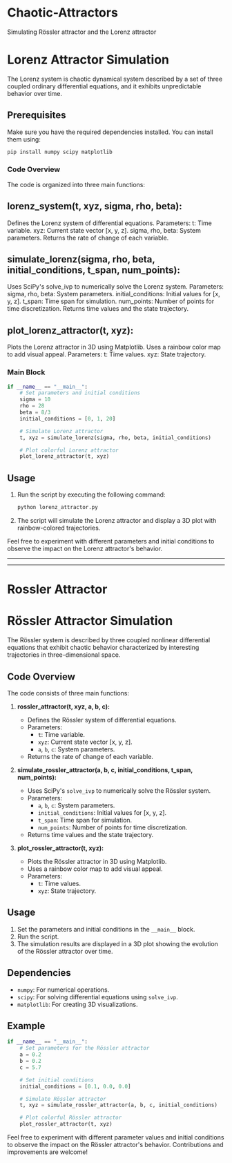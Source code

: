 # Chaotic-Attractors
 Simulating Rössler attractor and the Lorenz attractor

# Lorenz Attractor Simulation

The Lorenz system is chaotic dynamical system described by a set of three coupled ordinary differential equations, and it exhibits unpredictable behavior over time.

## Prerequisites

Make sure you have the required dependencies installed. You can install them using:

```bash
pip install numpy scipy matplotlib
```

### Code Overview
The code is organized into three main functions:

## lorenz_system(t, xyz, sigma, rho, beta):

Defines the Lorenz system of differential equations.
Parameters:
t: Time variable.
xyz: Current state vector [x, y, z].
sigma, rho, beta: System parameters.
Returns the rate of change of each variable.


## simulate_lorenz(sigma, rho, beta, initial_conditions, t_span, num_points):

Uses SciPy's solve_ivp to numerically solve the Lorenz system.
Parameters:
sigma, rho, beta: System parameters.
initial_conditions: Initial values for [x, y, z].
t_span: Time span for simulation.
num_points: Number of points for time discretization.
Returns time values and the state trajectory.


## plot_lorenz_attractor(t, xyz):

Plots the Lorenz attractor in 3D using Matplotlib.
Uses a rainbow color map to add visual appeal.
Parameters:
t: Time values.
xyz: State trajectory.



### Main Block

```python
if __name__ == "__main__":
    # Set parameters and initial conditions
    sigma = 10
    rho = 28
    beta = 8/3
    initial_conditions = [0, 1, 20]

    # Simulate Lorenz attractor
    t, xyz = simulate_lorenz(sigma, rho, beta, initial_conditions)

    # Plot colorful Lorenz attractor
    plot_lorenz_attractor(t, xyz)
```

## Usage

1. Run the script by executing the following command:

    ```bash
    python lorenz_attractor.py
    ```

2. The script will simulate the Lorenz attractor and display a 3D plot with rainbow-colored trajectories.

Feel free to experiment with different parameters and initial conditions to observe the impact on the Lorenz attractor's behavior.

_______________________________________________________________________________________________________
_______________________________________________________________________________________________________

# Rossler Attractor

# Rössler Attractor Simulation

The Rössler system is described by three coupled nonlinear differential equations that exhibit chaotic behavior characterized by interesting trajectories in three-dimensional space.

## Code Overview

The code consists of three main functions:

1. **rossler_attractor(t, xyz, a, b, c):**
   - Defines the Rössler system of differential equations.
   - Parameters:
     - `t`: Time variable.
     - `xyz`: Current state vector [x, y, z].
     - `a`, `b`, `c`: System parameters.
   - Returns the rate of change of each variable.

2. **simulate_rossler_attractor(a, b, c, initial_conditions, t_span, num_points):**
   - Uses SciPy's `solve_ivp` to numerically solve the Rössler system.
   - Parameters:
     - `a`, `b`, `c`: System parameters.
     - `initial_conditions`: Initial values for [x, y, z].
     - `t_span`: Time span for simulation.
     - `num_points`: Number of points for time discretization.
   - Returns time values and the state trajectory.

3. **plot_rossler_attractor(t, xyz):**
   - Plots the Rössler attractor in 3D using Matplotlib.
   - Uses a rainbow color map to add visual appeal.
   - Parameters:
     - `t`: Time values.
     - `xyz`: State trajectory.

## Usage

1. Set the parameters and initial conditions in the `__main__` block.
2. Run the script.
3. The simulation results are displayed in a 3D plot showing the evolution of the Rössler attractor over time.

## Dependencies

- `numpy`: For numerical operations.
- `scipy`: For solving differential equations using `solve_ivp`.
- `matplotlib`: For creating 3D visualizations.

## Example

```python
if __name__ == "__main__":
    # Set parameters for the Rössler attractor
    a = 0.2
    b = 0.2
    c = 5.7

    # Set initial conditions
    initial_conditions = [0.1, 0.0, 0.0]

    # Simulate Rössler attractor
    t, xyz = simulate_rossler_attractor(a, b, c, initial_conditions)

    # Plot colorful Rössler attractor
    plot_rossler_attractor(t, xyz)
```

Feel free to experiment with different parameter values and initial conditions to observe the impact on the Rössler attractor's behavior. Contributions and improvements are welcome!

